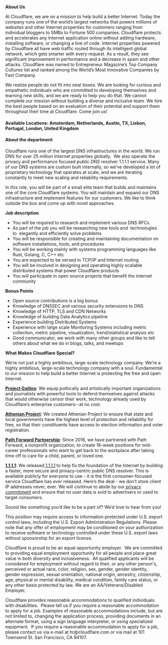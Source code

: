 <div class="content-intro">
	<div><strong>About Us</strong></div>
	<div>
		<p>At Cloudflare, we are on a mission to help build a better Internet. Today the company runs one of the world’s largest networks that powers millions of websites and other Internet properties for customers ranging from individual bloggers to SMBs to Fortune 500 companies. Cloudflare protects and accelerates any Internet application online without adding hardware, installing software, or changing a line of code. Internet properties powered by Cloudflare all have web traffic routed through its intelligent global network, which gets smarter with every request. As a result, they see significant improvement in performance and a decrease in spam and other attacks. Cloudflare was named to Entrepreneur Magazine’s Top Company Cultures list and ranked among the World’s Most Innovative Companies by Fast Company.&nbsp;</p>
		<p><span style="font-weight: 400;">We realize people do not fit into neat boxes. We are looking for curious and empathetic individuals who are committed to developing themselves and learning new skills, and we are ready to help you do that. We cannot complete our mission without building a diverse and inclusive team. We hire the best people based on an evaluation of their potential and support them throughout their time at Cloudflare. Come join us!&nbsp;</span></p>
	</div>
</div>
<h4>Available Locations:<strong> Amsterdam, Netherlands, Austin, TX, Lisbon, Portugal, London, United Kingdom</strong></h4>
<h4>About the department</h4>
<p><span style="font-weight: 400;">Cloudflare runs one of the largest DNS infrastructures in the world. We run DNS for over 25 million Internet properties globally.&nbsp; We also operate the privacy and performance focused public DNS resolver 1.1.1.1 service. Many of our DNS systems are custom built internally, so we’ve developed a lot of proprietary technology that operates at scale, and we are iterating constantly to meet new scaling and reliability requirements.</span></p>
<p><span style="font-weight: 400;">In this role, you will be part of a small elite team that builds and maintains one of the core Cloudflare systems. You will maintain and expand our DNS infrastructure and implement features for our customers. We like to think outside the box and come up with novel approaches.</span></p>
<p><strong>Job description<br></strong></p>
<ul>
	<li style="font-weight: 400;"><span style="font-weight: 400;">You will be required to research and implement various DNS RFCs</span></li>
	<li style="font-weight: 400;"><span style="font-weight: 400;">As part of the job you will be researching new tools and&nbsp; technologies to&nbsp; elegantly and efficiently solve problems</span></li>
	<li style="font-weight: 400;"><span style="font-weight: 400;">You will be responsible for creating and maintaining documentation on software installations, tools, and procedures</span></li>
	<li style="font-weight: 400;"><span style="font-weight: 400;">You will be working mainly with systems programming languages like Rust, Golang, C, C++ etc</span></li>
	<li style="font-weight: 400;"><span style="font-weight: 400;">You are expected to be versed in TCP/IP and Internet routing</span></li>
	<li style="font-weight: 400;"><span style="font-weight: 400;">You will be involved in designing and operating highly scalable distributed systems that power Cloudflare products</span></li>
	<li style="font-weight: 400;"><span style="font-weight: 400;">You will participate in open source projects that benefit the internet community</span></li>
</ul>
<p><strong>Bonus Points</strong></p>
<ul>
	<li style="font-weight: 400;"><span style="font-weight: 400;">Open source contributions is a big bonus</span></li>
	<li style="font-weight: 400;"><span style="font-weight: 400;">Knowledge of DNSSEC and various security extensions to DNS</span></li>
	<li style="font-weight: 400;"><span style="font-weight: 400;">Knowledge of HTTP, TLS and CDN Networks</span></li>
	<li style="font-weight: 400;"><span style="font-weight: 400;">Knowledge of building Data Analytics pipeline</span></li>
	<li style="font-weight: 400;"><span style="font-weight: 400;">Experience building Distributed Systems</span></li>
	<li style="font-weight: 400;"><span style="font-weight: 400;">Experience with large scale Monitoring Systems including metric collection, metric pipeline, visualization, trend/statistical analysis etc</span></li>
	<li style="font-weight: 400;"><span style="font-weight: 400;">Good communicator, we work with many other groups and like to tell others about what we do in blogs, talks, and meetups</span></li>
</ul>
<div class="content-conclusion">
	<p><strong>What Makes Cloudflare Special?</strong></p>
	<p><span style="font-weight: 400;">We’re not just a highly ambitious, large-scale technology company. We’re a highly ambitious, large-scale technology company with a soul. Fundamental to our mission to help build a better Internet is protecting the free and open Internet.</span></p>
	<p><a href="https://blog.cloudflare.com/protecting-free-expression-online/"><strong>Project Galileo</strong></a><span style="font-weight: 400;">: We equip politically and artistically important organizations and journalists with powerful tools to defend themselves against attacks that would otherwise censor their work, technology already used by Cloudflare’s enterprise customers--at no cost.</span></p>
	<p><strong><a href="https://www.cloudflare.com/athenian/">Athenian Project</a></strong><span style="font-weight: 400;">: We created Athenian Project to ensure that state and local governments have the highest level of protection and reliability for free, so that their constituents have access to election information and voter registration.</span></p>
	<p><a href="https://blog.cloudflare.com/tag/path-forward/"><strong>Path Forward Partnership</strong></a><span style="font-weight: 400;">: Since 2016, we have partnered with Path Forward, a nonprofit organization, to create 16-week positions for mid-career professionals who want to get back to the workplace after taking time off to care for a child, parent, or loved one.</span></p>
	<p><a href="https://1.1.1.1/"><strong>1.1.1.1</strong></a><span style="font-weight: 400;">: We released</span><a href="https://1.1.1.1/"> <span style="font-weight: 400;">1.1.1.1</span></a><span style="font-weight: 400;"> to help fix the foundation of the Internet by building a faster, more secure and privacy-centric public DNS resolver. This is available publicly for everyone to use - it is the first consumer-focused service Cloudflare has ever released. Here’s the deal - we don’t store client IP addresses never, ever. We will continue to abide by our</span><a href="https://developers.cloudflare.com/1.1.1.1/privacy/public-dns-resolver"> privacy commitment</a><span style="font-weight: 400;"> and ensure that no user data is sold to advertisers or used to target consumers.</span></p>
	<p><span style="font-weight: 400;">Sound like something you’d like to be a part of? We’d love to hear from you!</span></p>
	<p><span style="font-weight: 400;">This position may require access to information protected under U.S. export control laws, including the U.S. Export Administration Regulations. Please note that any offer of employment may be conditioned on your authorization to receive software or technology controlled under these U.S. export laws without sponsorship for an export license.</span></p>
	<p><span style="font-weight: 400;">Cloudflare is proud to be an equal opportunity employer. &nbsp;We are committed to providing equal employment opportunity for all people and place great value in both diversity and inclusiveness. &nbsp;All qualified applicants will be considered for employment without regard to their, or any other person's, perceived or actual</span> <span style="font-weight: 400;">race, color, religion, sex, gender, gender identity, gender expression, sexual orientation, national origin, ancestry, citizenship, age, physical or mental disability, medical condition, family care status, or any other basis protected by law. </span><span style="font-weight: 400;">We are an AA/Veterans/Disabled Employer.</span></p>
	<p><span style="font-weight: 400;">Cloudflare provides reasonable accommodations to qualified individuals with disabilities. &nbsp;Please tell us if you require a reasonable accommodation to apply for a job. Examples of reasonable accommodations include, but are not limited to, changing the application process, providing documents in an alternate format, using a sign language interpreter, or using specialized equipment. &nbsp;If you require a reasonable accommodation to apply for a job, please contact us via e-mail at </span><span style="font-weight: 400;">hr@cloudflare.com</span><span style="font-weight: 400;"> or via mail at 101 Townsend St. San Francisco, CA 94107.</span></p>
</div>